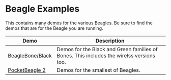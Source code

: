 # Beagle Examples

This contains many demos for the various Beagles.  Be sure to find the demos that are for the Beagle you are running.

Demo                                 | Description
----                                 | -----------
[BeagleBone/Black](BeagleBone/Black) | Demos for the Black and Green families of Bones.  This includes the wirelss versions too.
[PocketBeagle 2](PocketBeagle2)         | Demos for the smallest of Beagles.

